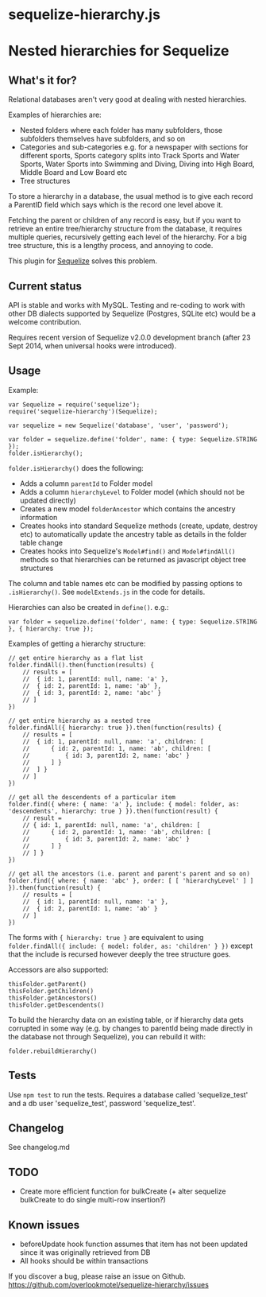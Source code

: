 # sequelize-hierarchy.js

# Nested hierarchies for Sequelize

## What's it for?

Relational databases aren't very good at dealing with nested hierarchies.

Examples of hierarchies are:

* Nested folders where each folder has many subfolders, those subfolders themselves have subfolders, and so on
* Categories and sub-categories e.g. for a newspaper with sections for different sports, Sports category splits into Track Sports and Water Sports, Water Sports into Swimming and Diving, Diving into High Board, Middle Board and Low Board etc
* Tree structures

To store a hierarchy in a database, the usual method is to give each record a ParentID field which says which is the record one level above it.

Fetching the parent or children of any record is easy, but if you want to retrieve an entire tree/hierarchy structure from the database, it requires multiple queries, recursively getting each level of the hierarchy. For a big tree structure, this is a lengthy process, and annoying to code.

This plugin for [Sequelize](http://sequelizejs.com/) solves this problem.

## Current status

API is stable and works with MySQL.
Testing and re-coding to work with other DB dialects supported by Sequelize (Postgres, SQLite etc) would be a welcome contribution.

Requires recent version of Sequelize v2.0.0 development branch (after 23 Sept 2014, when universal hooks were introduced).

## Usage

Example:

	var Sequelize = require('sequelize');
	require('sequelize-hierarchy')(Sequelize);
	
	var sequelize = new Sequelize('database', 'user', 'password');
	
	var folder = sequelize.define('folder', name: { type: Sequelize.STRING });
	folder.isHierarchy();

`folder.isHierarchy()` does the following:

* Adds a column `parentId` to Folder model
* Adds a column `hierarchyLevel` to Folder model (which should not be updated directly)
* Creates a new model `folderAncestor` which contains the ancestry information
* Creates hooks into standard Sequelize methods (create, update, destroy etc) to automatically update the ancestry table as details in the folder table change
* Creates hooks into Sequelize's `Model#find()` and `Model#findAll()` methods so that hierarchies can be returned as javascript object tree structures

The column and table names etc can be modified by passing options to `.isHierarchy()`. See `modelExtends.js` in the code for details.

Hierarchies can also be created in `define()`. e.g.:

	var folder = sequelize.define('folder', name: { type: Sequelize.STRING }, { hierarchy: true });

Examples of getting a hierarchy structure:

	// get entire hierarchy as a flat list
	folder.findAll().then(function(results) {
		// results = [
		//	{ id: 1, parentId: null, name: 'a' },
		//	{ id: 2, parentId: 1, name: 'ab' },
		//	{ id: 3, parentId: 2, name: 'abc' }
		// ]
	})

	// get entire hierarchy as a nested tree
	folder.findAll({ hierarchy: true }).then(function(results) {
		// results = [
		//	{ id: 1, parentId: null, name: 'a', children: [
		//		{ id: 2, parentId: 1, name: 'ab', children: [
		//			{ id: 3, parentId: 2, name: 'abc' }
		//		] }
		//	] }
		// ]
	})
	
	// get all the descendents of a particular item
	folder.find({ where: { name: 'a' }, include: { model: folder, as: 'descendents', hierarchy: true } }).then(function(result) {
		// result =
		// { id: 1, parentId: null, name: 'a', children: [
		//		{ id: 2, parentId: 1, name: 'ab', children: [
		//			{ id: 3, parentId: 2, name: 'abc' }
		//		] }
		// ] }
	})
	
	// get all the ancestors (i.e. parent and parent's parent and so on)
	folder.find({ where: { name: 'abc' }, order: [ [ 'hierarchyLevel' ] ] }).then(function(result) {
		// results = [
		//	{ id: 1, parentId: null, name: 'a' },
		//	{ id: 2, parentId: 1, name: 'ab' }
		// ]
	})

The forms with `{ hierarchy: true }` are equivalent to using `folder.findAll({ include: { model: folder, as: 'children' } })` except that the include is recursed however deeply the tree structure goes.

Accessors are also supported:

	thisFolder.getParent()
	thisFolder.getChildren()
	thisFolder.getAncestors()
	thisFolder.getDescendents()

To build the hierarchy data on an existing table, or if hierarchy data gets corrupted in some way (e.g. by changes to parentId being made directly in the database not through Sequelize), you can rebuild it with:

	folder.rebuildHierarchy()

## Tests

Use `npm test` to run the tests.
Requires a database called 'sequelize_test' and a db user 'sequelize_test', password 'sequelize_test'.

## Changelog

See changelog.md

## TODO

* Create more efficient function for bulkCreate (+ alter sequelize bulkCreate to do single multi-row insertion?)

## Known issues

* beforeUpdate hook function assumes that item has not been updated since it was originally retrieved from DB
* All hooks should be within transactions

If you discover a bug, please raise an issue on Github. https://github.com/overlookmotel/sequelize-hierarchy/issues
